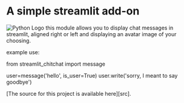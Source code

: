 # A simple streamlit add-on

![Python Logo](https://www.python.org/static/community_logos/python-logo.png "Sample inline image")
this module allows you to display chat messages in streamlit, aligned right or left and displaying an avatar image of your choosing.

example use:

from streamlit_chitchat import message

user=message('hello', is_user=True)
user.write('sorry, I meant to say goodbye')

[The source for this project is available here][src].
